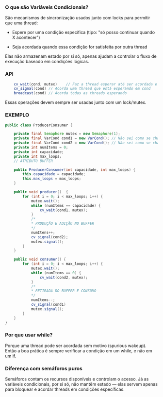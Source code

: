 ### O que são Variáveis Condicionais?
São mecanismos de sincronização usados junto com locks para permitir que uma thread:
* Espere por uma condição específica (tipo: "só posso continuar quando X acontecer")

* Seja acordada quando essa condição for satisfeita por outra thread

Elas não armazenam estado por si só, apenas ajudam a controlar o fluxo de execução baseado em condições lógicas.

### API
```java
    cv_wait(cond, mutex)	// Faz a thread esperar até ser acordada e libera o mutex
    cv_signal(cond)	// Acorda uma thread que está esperando em cond
    broadcast(cond)	// Acorda todas as threads esperando
```
Essas operações devem sempre ser usadas junto com um lock/mutex.

### EXEMPLO
```java
public class ProducerConsumer {

    private final Semaphore mutex = new Semaphore(1);
    private final VarCond cond1 = new VarCond(); // Não sei como se chama a classe
    private final VarCond cond2 = new VarCond(); // Não sei como se chama a classe
    private int numItems = 0;
    private int capacidade;
    private int max_loops;
    // ATRIBUTO BUFFER

    public ProducerConsumer(int capacidade, int max_loops) {
        this.capacidade = capacidade;
        this.max_loops = max_loops;
    }

    public void producer()  {
        for (int i = 0; i < max_loops; i++) {
            mutex.wait();
            while (numItems == capacidade) {
                cv_wait(cond1, mutex);
            }
            /*
            * PRODUÇÃO E ADIÇÃO NO BUFFER
            */
            numItens++;
            cv_signal(cond2);
            mutex.signal();
        }
    }

    public void consumer() {
        for (int i = 0; i < max_loops; i++) {
            mutex.wait();
            while (numItems == 0) {
                cv_wait(cond2, mutex);
            }
            /*
            * RETIRADA DO BUFFER E CONSUMO
            */
            numItems--;
            cv_signal(cond1)
            mutex.signal();
        }
    }
}
```

### Por que usar while?
Porque uma thread pode ser acordada sem motivo (spurious wakeup). Então a boa prática é sempre verificar a condição em um while, e não em um if.

### Diferença com semáforos puros
Semáforos contam os recursos disponíveis e controlam o acesso. Já as variáveis condicionais, por si só, não mantêm estado — elas servem apenas para bloquear e acordar threads em condições específicas.

